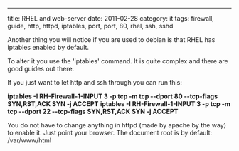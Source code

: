 ---
title: RHEL and web-server
date: 2011-02-28
category: it
tags: firewall, guide, http, httpd, iptables, port, port, 80, rhel, ssh, sshd

Another thing you will notice if you are used to debian is that RHEL has iptables enabled by default.

To alter it you use the 'iptables' command. It is quite complex and there are good guides out there.

If you just want to let http and ssh through you can run this:

**iptables -I RH-Firewall-1-INPUT 3 -p tcp -m tcp --dport 80 --tcp-flags SYN,RST,ACK SYN -j ACCEPT** **iptables -I RH-Firewall-1-INPUT 3 -p tcp -m tcp --dport 22 --tcp-flags SYN,RST,ACK SYN -j ACCEPT**

You do not have to change anything in httpd (made by apache by the way) to enable it. Just point your browser. The document root is by default: /var/www/html
